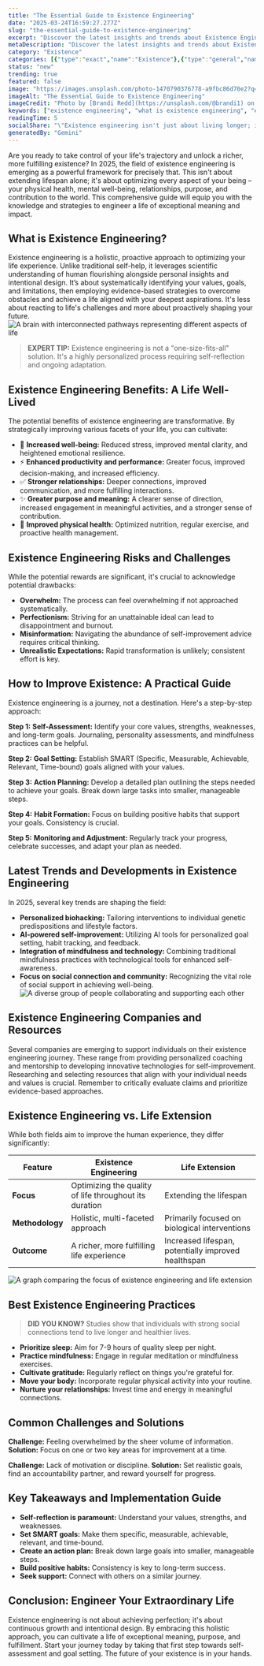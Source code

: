 ```yaml
---
title: "The Essential Guide to Existence Engineering"
date: "2025-03-24T16:59:27.277Z"
slug: "the-essential-guide-to-existence-engineering"
excerpt: "Discover the latest insights and trends about Existence Engineering. This comprehensive guide covers everything you need to know about Existence Engineering in 2025."
metaDescription: "Discover the latest insights and trends about Existence Engineering. This comprehensive guide covers everything you need to know about Existence Engineerin..."
category: "Existence"
categories: [{"type":"exact","name":"Existence"},{"type":"general","name":"Philosophy"},{"type":"medium","name":"Bioethics"},{"type":"specific","name":"Artificial Life"},{"type":"niche","name":"Synthetic Biology"}]
status: "new"
trending: true
featured: false
image: "https://images.unsplash.com/photo-1470790376778-a9fbc86d70e2?q=85&w=1200&fit=max&fm=webp&auto=compress"
imageAlt: "The Essential Guide to Existence Engineering"
imageCredit: "Photo by [Brandi Redd](https://unsplash.com/@brandi1) on Unsplash"
keywords: ["existence engineering", "what is existence engineering", "existence engineering benefits", "existence engineering risks", "existence engineering future", "how to improve existence", "best existence engineering practices", "buy existence engineering guide", "existence engineering companies", "existence engineering vs. life extension"]
readingTime: 5
socialShare: "\"Existence engineering isn't just about living longer; it's about living better.  In 2025, it's time to design the life you truly desire.\""
generatedBy: "Gemini"
---
```




Are you ready to take control of your life's trajectory and unlock a richer, more fulfilling existence? In 2025, the field of existence engineering is emerging as a powerful framework for precisely that.  This isn't about extending lifespan alone; it's about optimizing every aspect of your being – your physical health, mental well-being, relationships, purpose, and contribution to the world. This comprehensive guide will equip you with the knowledge and strategies to engineer a life of exceptional meaning and impact.

## What is Existence Engineering?

Existence engineering is a holistic, proactive approach to optimizing your life experience. Unlike traditional self-help, it leverages scientific understanding of human flourishing alongside personal insights and intentional design. It’s about systematically identifying your values, goals, and limitations, then employing evidence-based strategies to overcome obstacles and achieve a life aligned with your deepest aspirations.  It's less about reacting to life's challenges and more about proactively shaping your future.  ![A brain with interconnected pathways representing different aspects of life](https://images.unsplash.com/photo-1451187580459-43490279c0fa?q=85&w=1200&fit=max&fm=webp&auto=compress)

> **EXPERT TIP:** Existence engineering is not a "one-size-fits-all" solution. It's a highly personalized process requiring self-reflection and ongoing adaptation.

## Existence Engineering Benefits: A Life Well-Lived

The potential benefits of existence engineering are transformative.  By strategically improving various facets of your life, you can cultivate:

* 🔑 **Increased well-being:**  Reduced stress, improved mental clarity, and heightened emotional resilience.
* ⚡ **Enhanced productivity and performance:** Greater focus, improved decision-making, and increased efficiency.
* ✅ **Stronger relationships:** Deeper connections, improved communication, and more fulfilling interactions.
* ✨ **Greater purpose and meaning:** A clearer sense of direction, increased engagement in meaningful activities, and a stronger sense of contribution.
* 🎯 **Improved physical health:**  Optimized nutrition, regular exercise, and proactive health management.

## Existence Engineering Risks and Challenges

While the potential rewards are significant, it's crucial to acknowledge potential drawbacks:

* **Overwhelm:**  The process can feel overwhelming if not approached systematically.
* **Perfectionism:**  Striving for an unattainable ideal can lead to disappointment and burnout.
* **Misinformation:**  Navigating the abundance of self-improvement advice requires critical thinking.
* **Unrealistic Expectations:**  Rapid transformation is unlikely; consistent effort is key.

## How to Improve Existence: A Practical Guide

Existence engineering is a journey, not a destination.  Here's a step-by-step approach:

**Step 1:** **Self-Assessment:**  Identify your core values, strengths, weaknesses, and long-term goals. Journaling, personality assessments, and mindfulness practices can be helpful.

**Step 2:** **Goal Setting:**  Establish SMART (Specific, Measurable, Achievable, Relevant, Time-bound) goals aligned with your values.

**Step 3:** **Action Planning:**  Develop a detailed plan outlining the steps needed to achieve your goals. Break down large tasks into smaller, manageable steps.

**Step 4:** **Habit Formation:**  Focus on building positive habits that support your goals.  Consistency is crucial.

**Step 5:** **Monitoring and Adjustment:**  Regularly track your progress, celebrate successes, and adapt your plan as needed.

## Latest Trends and Developments in Existence Engineering

In 2025, several key trends are shaping the field:

* **Personalized biohacking:**  Tailoring interventions to individual genetic predispositions and lifestyle factors.
* **AI-powered self-improvement:**  Utilizing AI tools for personalized goal setting, habit tracking, and feedback.
* **Integration of mindfulness and technology:**  Combining traditional mindfulness practices with technological tools for enhanced self-awareness.
* **Focus on social connection and community:**  Recognizing the vital role of social support in achieving well-being.  ![A diverse group of people collaborating and supporting each other](https://images.unsplash.com/photo-1484417894907-623942c8ee29?q=85&w=1200&fit=max&fm=webp&auto=compress)

## Existence Engineering Companies and Resources

Several companies are emerging to support individuals on their existence engineering journey. These range from providing personalized coaching and mentorship to developing innovative technologies for self-improvement.  Researching and selecting resources that align with your individual needs and values is crucial.  Remember to critically evaluate claims and prioritize evidence-based approaches.

## Existence Engineering vs. Life Extension

While both fields aim to improve the human experience, they differ significantly:

| Feature          | Existence Engineering                               | Life Extension                                     |
|-----------------|----------------------------------------------------|-----------------------------------------------------|
| **Focus**        | Optimizing the quality of life throughout its duration | Extending the lifespan                               |
| **Methodology**  | Holistic, multi-faceted approach                   | Primarily focused on biological interventions       |
| **Outcome**      | A richer, more fulfilling life experience        | Increased lifespan, potentially improved healthspan |

![A graph comparing the focus of existence engineering and life extension](https://images.unsplash.com/photo-1517976487492-5750f3195933?q=85&w=1200&fit=max&fm=webp&auto=compress)

##  Best Existence Engineering Practices

> **DID YOU KNOW?**  Studies show that individuals with strong social connections tend to live longer and healthier lives.

* **Prioritize sleep:** Aim for 7-9 hours of quality sleep per night.
* **Practice mindfulness:** Engage in regular meditation or mindfulness exercises.
* **Cultivate gratitude:** Regularly reflect on things you're grateful for.
* **Move your body:** Incorporate regular physical activity into your routine.
* **Nurture your relationships:** Invest time and energy in meaningful connections.

## Common Challenges and Solutions

**Challenge:** Feeling overwhelmed by the sheer volume of information.
**Solution:** Focus on one or two key areas for improvement at a time.

**Challenge:** Lack of motivation or discipline.
**Solution:**  Set realistic goals, find an accountability partner, and reward yourself for progress.

## Key Takeaways and Implementation Guide

* **Self-reflection is paramount:** Understand your values, strengths, and weaknesses.
* **Set SMART goals:** Make them specific, measurable, achievable, relevant, and time-bound.
* **Create an action plan:** Break down large goals into smaller, manageable steps.
* **Build positive habits:** Consistency is key to long-term success.
* **Seek support:** Connect with others on a similar journey.

## Conclusion:  Engineer Your Extraordinary Life

Existence engineering is not about achieving perfection; it's about continuous growth and intentional design. By embracing this holistic approach, you can cultivate a life of exceptional meaning, purpose, and fulfillment.  Start your journey today by taking that first step towards self-assessment and goal setting.  The future of your existence is in your hands.


